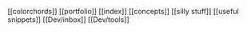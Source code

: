 [[colorchords]]
[[portfolio]]
[[index]]
[[concepts]]
[[silly stuff]]
[[useful snippets]]
[[Dev/inbox]]
[[Dev/tools]]